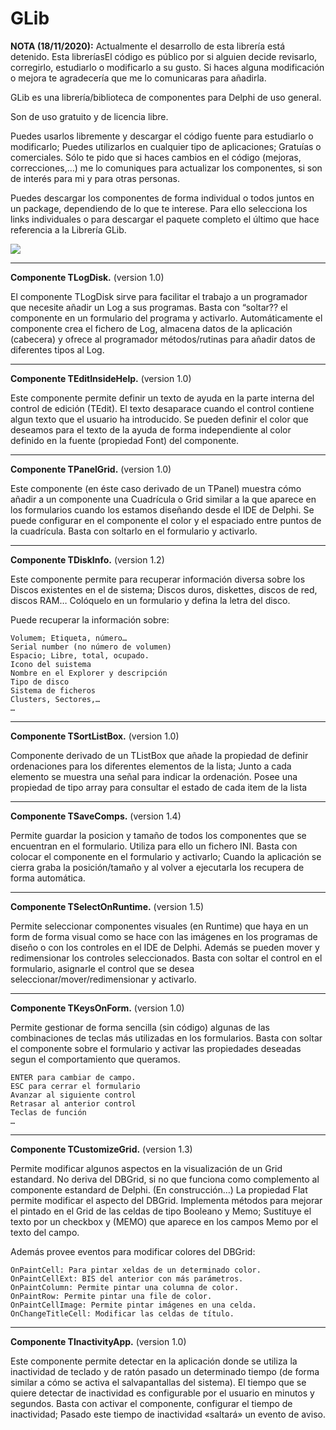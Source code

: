 # GLib

__NOTA (18/11/2020):__ Actualmente el desarrollo de esta librería está detenido. Esta libreríasEl código es público por si alguien decide revisarlo, corregirlo, estudiarlo o modificarlo a su gusto. Si haces alguna modificación o mejora te agradecería que me lo comunicaras para añadirla.

GLib es una librería/biblioteca de componentes para Delphi de uso general.

Son de uso gratuito y de licencia libre.

Puedes usarlos libremente y descargar el código fuente para estudiarlo o modificarlo; Puedes utilizarlos en cualquier tipo de aplicaciones; Gratuías o comerciales. Sólo te pido que si haces cambios en el código (mejoras, correcciones,…) me lo comuniques para actualizar los componentes, si son de interés para mi y para otras personas.

Puedes descargar los componentes de forma individual o todos juntos en un package, dependiendo de lo que te interese. Para ello selecciona los links individuales o para descargar el paquete completo el último que hace referencia a la Librería GLib.

<img src="https://neftali.clubdelphi.com/images/gLibComponents.bmp">

_________________________________________
__Componente TLogDisk.__
(version 1.0)

El componente TLogDisk sirve para facilitar el trabajo a un programador que necesite añadir un Log a sus programas. Basta con “soltar?? el componente en un formulario del programa y activarlo. Automáticamente el componente crea el fichero de Log, almacena datos de la aplicación (cabecera) y ofrece al programador métodos/rutinas para añadir datos de diferentes tipos al Log.

_________________________________________
__Componente TEditInsideHelp.__
(version 1.0)

Este componente permite definir un texto de ayuda en la parte interna del control de edición (TEdit). El texto desaparace cuando el control contiene algun texto que el usuario ha introducido. Se pueden definir el color que deseamos para el texto de la ayuda de forma independiente al color definido en la fuente (propiedad Font) del componente.

_________________________________________
__Componente TPanelGrid.__
(version 1.0)

Este componente (en éste caso derivado de un TPanel) muestra cómo añadir a un componente una Cuadrícula o Grid similar a la que aparece en los formularios cuando los estamos diseñando desde el IDE de Delphi.
Se puede configurar en el componente el color y el espaciado entre puntos de la cuadrícula.
Basta con soltarlo en el formulario y activarlo.


_________________________________________
__Componente TDiskInfo.__
(version 1.2)

Este componente permite para recuperar información diversa sobre los Discos existentes en el de sistema; Discos duros, diskettes, discos de red, discos RAM… Colóquelo en un formulario y defina la letra del disco.

Puede recuperar la información sobre:

    Volumem; Etiqueta, número…
    Serial number (no número de volumen)
    Espacio; Libre, total, ocupado.
    Icono del suistema
    Nombre en el Explorer y descripción
    Tipo de disco
    Sistema de ficheros
    Clusters, Sectores,…
    …


_________________________________________
__Componente TSortListBox.__
(version 1.0)

Componente derivado de un TListBox que añade la propiedad de definir ordenaciones para los diferentes elementos de la lista; Junto a cada elemento se muestra una señal para indicar la ordenación. Posee una propiedad de tipo array para consultar el estado de cada item de la lista


_________________________________________
__Componente TSaveComps.__
(version 1.4)

Permite guardar la posicion y tamaño de todos los componentes que se encuentran en el formulario. Utiliza para ello un fichero INI.
Basta con colocar el componente en el formulario y activarlo; Cuando la aplicación se cierra graba la posición/tamaño y al volver a ejecutarla los recupera de forma automática.


_________________________________________
__Componente TSelectOnRuntime.__
(version 1.5)

Permite seleccionar componentes visuales (en Runtime) que haya en un form de forma visual como se hace con las imágenes en los programas de diseño o con los controles en el IDE de Delphi.
Además se pueden mover y redimensionar los controles seleccionados. Basta con soltar el control en el formulario, asignarle el control que se desea seleccionar/mover/redimensionar y activarlo.

_________________________________________
__Componente TKeysOnForm.__
(version 1.0)

Permite gestionar de forma sencilla (sin código) algunas de las combinaciones de teclas más utilizadas en los formularios. Basta con soltar el componente sobre el formulario y activar las propiedades deseadas segun el comportamiento que queramos.

    ENTER para cambiar de campo.
    ESC para cerrar el formulario
    Avanzar al siguiente control
    Retrasar al anterior control
    Teclas de función
    …


_________________________________________
__Componente TCustomizeGrid.__
(version 1.3)

Permite modificar algunos aspectos en la visualización de un Grid estandard.
No deriva del DBGrid, si no que funciona como complemento al componente estandard de Delphi. (En construcción…)
La propiedad Flat permite modificar el aspecto del DBGrid.
Implementa métodos para mejorar el pintado en el Grid de las celdas de tipo Booleano y Memo;
Sustituye el texto por un checkbox y (MEMO) que aparece en los campos Memo por el texto del campo.

Además provee eventos para modificar colores del DBGrid:

    OnPaintCell: Para pintar xeldas de un determinado color.
    OnPaintCellExt: BIS del anterior con más parámetros.
    OnPaintColumn: Permite pintar una columna de color.
    OnPaintRow: Permite pintar una file de color.
    OnPaintCellImage: Permite pintar imágenes en una celda.
    OnChangeTitleCell: Modificar las celdas de título.


_________________________________________
__Componente TInactivityApp.__
(version 1.0)

Este componente permite detectar en la aplicación donde se utiliza la inactividad de teclado y de ratón pasado un determinado tiempo (de forma similar a cómo se activa el salvapantallas del sistema).
El tiempo que se quiere detectar de inactividad es configurable por el usuario en minutos y segundos. Basta con activar el componente, configurar el tiempo de inactividad; Pasado este tiempo de inactividad «saltará» un evento de aviso.


